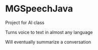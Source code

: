 # MGSpeechJava
Project for AI class

Turns voice to text in almost any language

Will eventually summarize a conversation

